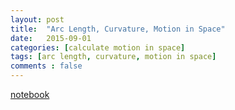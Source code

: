 ```yaml
---
layout: post
title:  "Arc Length, Curvature, Motion in Space"
date:   2015-09-01
categories: [calculate motion in space]
tags: [arc length, curvature, motion in space]
comments : false
---
```


[notebook](http://nbviewer.jupyter.org/github/colliand/2015M217/blob/gh-pages/notebooks/arc-length-curvature-motion.ipynb)
